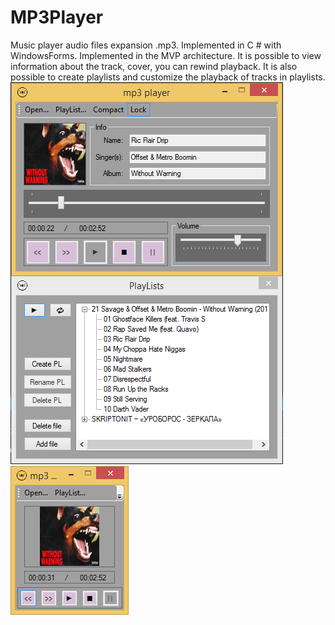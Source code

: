 # MP3Player
Music player audio files expansion .mp3. Implemented in C # with WindowsForms. Implemented in the MVP architecture. It is possible to view information about the track, cover, you can rewind playback. It is also possible to create playlists and customize the playback of tracks in playlists.
<br>
![Screenshot2](image1.PNG)
![Screenshot](image.png)
